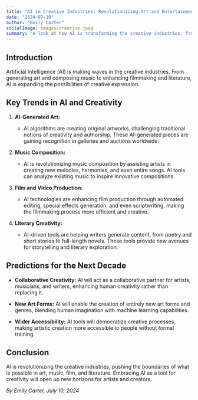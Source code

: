 ```yaml
---
title: "AI in Creative Industries: Revolutionizing Art and Entertainment"
date: "2024-07-10"
author: "Emily Carter"
socialImage: images/creative.jpeg
summary: "A look at how AI is transforming the creative industries, from art and music to film and literature, pushing the boundaries of creativity."
---
```


## Introduction

Artificial Intelligence (AI) is making waves in the creative industries. From generating art and composing music to enhancing filmmaking and literature, AI is expanding the possibilities of creative expression.

## Key Trends in AI and Creativity

1. **AI-Generated Art:**
   - AI algorithms are creating original artworks, challenging traditional notions of creativity and authorship. These AI-generated pieces are gaining recognition in galleries and auctions worldwide.

2. **Music Composition:**
   - AI is revolutionizing music composition by assisting artists in creating new melodies, harmonies, and even entire songs. AI tools can analyze existing music to inspire innovative compositions.

3. **Film and Video Production:**
   - AI technologies are enhancing film production through automated editing, special effects generation, and even scriptwriting, making the filmmaking process more efficient and creative.

4. **Literary Creativity:**
   - AI-driven tools are helping writers generate content, from poetry and short stories to full-length novels. These tools provide new avenues for storytelling and literary exploration.

## Predictions for the Next Decade

- **Collaborative Creativity:**
  AI will act as a collaborative partner for artists, musicians, and writers, enhancing human creativity rather than replacing it.

- **New Art Forms:**
  AI will enable the creation of entirely new art forms and genres, blending human imagination with machine learning capabilities.

- **Wider Accessibility:**
  AI tools will democratize creative processes, making artistic creation more accessible to people without formal training.

## Conclusion

AI is revolutionizing the creative industries, pushing the boundaries of what is possible in art, music, film, and literature. Embracing AI as a tool for creativity will open up new horizons for artists and creators.

*By Emily Carter, July 10, 2024*
